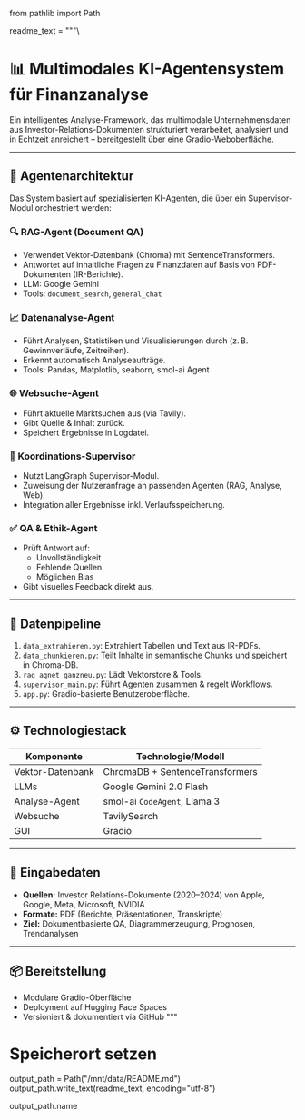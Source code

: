 from pathlib import Path

readme_text = """\
# 📊 Multimodales KI-Agentensystem für Finanzanalyse

Ein intelligentes Analyse-Framework, das multimodale Unternehmensdaten aus Investor-Relations-Dokumenten strukturiert verarbeitet, analysiert und in Echtzeit anreichert – bereitgestellt über eine Gradio-Weboberfläche.

---

## 🧠 Agentenarchitektur

Das System basiert auf spezialisierten KI-Agenten, die über ein Supervisor-Modul orchestriert werden:

### 🔍 RAG-Agent (Document QA)
- Verwendet Vektor-Datenbank (Chroma) mit SentenceTransformers.
- Antwortet auf inhaltliche Fragen zu Finanzdaten auf Basis von PDF-Dokumenten (IR-Berichte).
- LLM: Google Gemini
- Tools: `document_search`, `general_chat`

### 📈 Datenanalyse-Agent
- Führt Analysen, Statistiken und Visualisierungen durch (z. B. Gewinnverläufe, Zeitreihen).
- Erkennt automatisch Analyseaufträge.
- Tools: Pandas, Matplotlib, seaborn, smol-ai Agent

### 🌐 Websuche-Agent
- Führt aktuelle Marktsuchen aus (via Tavily).
- Gibt Quelle & Inhalt zurück.
- Speichert Ergebnisse in Logdatei.

### 🧭 Koordinations-Supervisor
- Nutzt LangGraph Supervisor-Modul.
- Zuweisung der Nutzeranfrage an passenden Agenten (RAG, Analyse, Web).
- Integration aller Ergebnisse inkl. Verlaufsspeicherung.

### ✅ QA & Ethik-Agent
- Prüft Antwort auf:
  - Unvollständigkeit
  - Fehlende Quellen
  - Möglichen Bias
- Gibt visuelles Feedback direkt aus.

---

## 🔄 Datenpipeline

1. `data_extrahieren.py`: Extrahiert Tabellen und Text aus IR-PDFs.
2. `data_chunkieren.py`: Teilt Inhalte in semantische Chunks und speichert in Chroma-DB.
3. `rag_agnet_ganzneu.py`: Lädt Vektorstore & Tools.
4. `supervisor_main.py`: Führt Agenten zusammen & regelt Workflows.
5. `app.py`: Gradio-basierte Benutzeroberfläche.

---

## ⚙️ Technologiestack

| Komponente              | Technologie/Modell                   |
|-------------------------|--------------------------------------|
| Vektor-Datenbank        | ChromaDB + SentenceTransformers      |
| LLMs                    | Google Gemini 2.0 Flash              |
| Analyse-Agent           | smol-ai `CodeAgent`, Llama 3         |
| Websuche                | TavilySearch                         |
| GUI                     | Gradio                               |

---

## 🧪 Eingabedaten

- **Quellen:** Investor Relations-Dokumente (2020–2024) von Apple, Google, Meta, Microsoft, NVIDIA
- **Formate:** PDF (Berichte, Präsentationen, Transkripte)
- **Ziel:** Dokumentbasierte QA, Diagrammerzeugung, Prognosen, Trendanalysen

---

## 📦 Bereitstellung

- Modulare Gradio-Oberfläche
- Deployment auf Hugging Face Spaces
- Versioniert & dokumentiert via GitHub
"""

# Speicherort setzen
output_path = Path("/mnt/data/README.md")
output_path.write_text(readme_text, encoding="utf-8")

output_path.name
